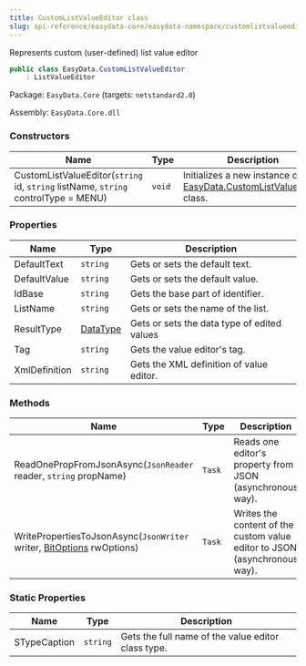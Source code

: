 ```yaml
---
title: CustomListValueEditor class
slug: api-reference/easydata-core/easydata-namespace/customlistvalueeditor-class
---
```


Represents custom (user-defined) list value editor
```csharp
public class EasyData.CustomListValueEditor
    : ListValueEditor

```
Package: `EasyData.Core` (targets: `netstandard2.0`)

Assembly: `EasyData.Core.dll`

### Constructors

| Name | Type | Description | 
| --- | --- | --- | 
| CustomListValueEditor(`string` id, `string` listName, `string` controlType = MENU) | `void` | Initializes a new instance of the [EasyData.CustomListValueEditor](//easyquery/docs/api-reference/easydata-core/easydata-namespace/customlistvalueeditor-class) class. | 


### Properties

| Name | Type | Description | 
| --- | --- | --- | 
| DefaultText | `string` | Gets or sets the default text. | 
| DefaultValue | `string` | Gets or sets the default value. | 
| IdBase | `string` | Gets the base part of identifier. | 
| ListName | `string` | Gets or sets the name of the list. | 
| ResultType | [DataType](//easyquery/docs/api-reference/easydata-core/easydata-namespace/datatype-enum) | Gets or sets the data type of edited values | 
| Tag | `string` | Gets the value editor's tag. | 
| XmlDefinition | `string` | Gets the XML definition of value editor. | 


### Methods

| Name | Type | Description | 
| --- | --- | --- | 
| ReadOnePropFromJsonAsync(`JsonReader` reader, `string` propName) | `Task` | Reads one editor's property from JSON (asynchronous way). | 
| WritePropertiesToJsonAsync(`JsonWriter` writer, [BitOptions](//easyquery/docs/api-reference/easydata-core/easydata-namespace/bitoptions-class) rwOptions) | `Task` | Writes the content of the custom value editor to JSON (asynchronous way). | 


### Static Properties

| Name | Type | Description | 
| --- | --- | --- | 
| STypeCaption | `string` | Gets the full name of the value editor class type. |
